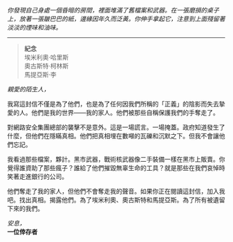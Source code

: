 _你發現自己身處一個昏暗的房間，裡面堆滿了舊檔案和武器。在一張磨損的桌子上，放著一張皺巴巴的紙，邊緣因年久而泛黃。你伸手拿起它，注意到上面殘留著淡淡的煙味和油味。_

---

> **紀念**  
> 埃米利奧·哈里斯  
> 奧古斯特·柯林斯  
> 馬提亞斯·李

_親愛的陌生人，_

我寫這封信不僅是為了他們，也是為了任何因我們所稱的「正義」的陰影而失去摯愛的人。他們是我的世界——我的家人。他們被那些自稱保護我們的手奪走了。

對網路安全集團總部的襲擊不是意外。這是一場謊言。一場掩蓋。政府知道發生了什麼，但他們在隱瞞真相。他們把真相埋在數噸的瓦礫和沉默之下。但我不會讓他們忘記。

我看過那些檔案，夥計。黑市武器，戰術核武器像二手裝備一樣在黑市上販賣。你覺得誰資助了那些瘋子？誰給了他們摧毀無辜生命的工具？就是那些在我們哀悼時笑著走進銀行的公司。

他們奪走了我的家人，但他們不會奪走我的聲音。如果你正在閱讀這封信，加入我吧。找出真相。揭露他們。為了埃米利奧、奧古斯特和馬提亞斯。為了所有被遺留下來的我們。

_安息，_  
**一位倖存者**
